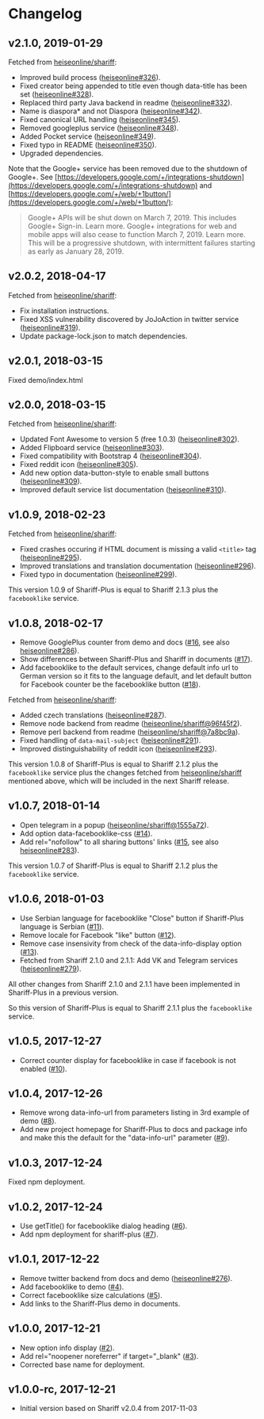 # Changelog

## v2.1.0, 2019-01-29

Fetched from [heiseonline/shariff](https://github.com/heiseonline/shariff):

- Improved build process ([heiseonline#326](https://github.com/heiseonline/shariff/pull/326)).
- Fixed creator being appended to title even though data-title has been set ([heiseonline#328](https://github.com/heiseonline/shariff/pull/328)).
- Replaced third party Java backend in readme ([heiseonline#332](https://github.com/heiseonline/shariff/pull/332)).
- Name is diaspora* and not Diaspora ([heiseonline#342](https://github.com/heiseonline/shariff/pull/342)).
- Fixed canonical URL handling ([heiseonline#345](https://github.com/heiseonline/shariff/pull/345)).
- Removed googleplus service ([heiseonline#348](https://github.com/heiseonline/shariff/pull/348)).
- Added Pocket service ([heiseonline#349](https://github.com/heiseonline/shariff/pull/349)).
- Fixed typo in README ([heiseonline#350](https://github.com/heiseonline/shariff/pull/350)).
- Upgraded dependencies.

Note that the Google+ service has been removed due to the shutdown of Google+.
See [https://developers.google.com/+/integrations-shutdown](https://developers.google.com/+/integrations-shutdown)
and [https://developers.google.com/+/web/+1button/](https://developers.google.com/+/web/+1button/):
> Google+ APIs will be shut down on March 7, 2019. This includes Google+ Sign-in. Learn more.
> Google+ integrations for web and mobile apps will also cease to function March 7, 2019. Learn more.
> This will be a progressive shutdown, with intermittent failures starting as early as January 28, 2019.

## v2.0.2, 2018-04-17

Fetched from [heiseonline/shariff](https://github.com/heiseonline/shariff):

- Fix installation instructions.
- Fixed XSS vulnerability discovered by JoJoAction in twitter service ([heiseonline#319](https://github.com/heiseonline/shariff/pull/319)).
- Update package-lock.json to match dependencies.

## v2.0.1, 2018-03-15

Fixed demo/index.html

## v2.0.0, 2018-03-15

Fetched from [heiseonline/shariff](https://github.com/heiseonline/shariff):

- Updated Font Awesome to version 5 (free 1.0.3) ([heiseonline#302](https://github.com/heiseonline/shariff/pull/302)).
- Added Flipboard service ([heiseonline#303](https://github.com/heiseonline/shariff/pull/303)).
- Fixed compatibility with Bootstrap 4 ([heiseonline#304](https://github.com/heiseonline/shariff/pull/304)).
- Fixed reddit icon ([heiseonline#305](https://github.com/heiseonline/shariff/pull/305)).
- Add new option data-button-style to enable small buttons ([heiseonline#309](https://github.com/heiseonline/shariff/pull/309)).
- Improved default service list documentation ([heiseonline#310](https://github.com/heiseonline/shariff/pull/310)).

## v1.0.9, 2018-02-23

Fetched from [heiseonline/shariff](https://github.com/heiseonline/shariff):

- Fixed crashes occuring if HTML document is missing a valid `<title>` tag ([heiseonline#295](https://github.com/heiseonline/shariff/pull/295)).
- Improved translations and translation documentation ([heiseonline#296](https://github.com/heiseonline/shariff/pull/296)).
- Fixed typo in documentation ([heiseonline#299](https://github.com/heiseonline/shariff/pull/299)).

This version 1.0.9 of Shariff-Plus is equal to Shariff 2.1.3 plus the `facebooklike` service.

## v1.0.8, 2018-02-17

- Remove GooglePlus counter from demo and docs ([#16](https://github.com/richard67/shariff-plus/pull/16), see also [heiseonline#286](https://github.com/heiseonline/shariff/pull/286)).
- Show differences between Shariff-Plus and Shariff in documents ([#17](https://github.com/richard67/shariff-plus/pull/17)).
- Add facebooklike to the default services, change default info url to German version so it fits to the language default, and let default button for Facebook counter be the facebooklike button ([#18](https://github.com/richard67/shariff-plus/pull/18)).

Fetched from [heiseonline/shariff](https://github.com/heiseonline/shariff):

- Added czech translations ([heiseonline#287](https://github.com/heiseonline/shariff/pull/287)).
- Remove node backend from readme ([heiseonline/shariff@96f45f2](https://github.com/heiseonline/shariff/commit/96f45f2df2dddec3fac3a9e9a240c60efe698df2)).
- Remove perl backend from readme ([heiseonline/shariff@7a8bc9a](https://github.com/heiseonline/shariff/commit/7a8bc9a7205f3f915d9356888b63a65c4a5eace2)).
- Fixed handling of `data-mail-subject` ([heiseonline#291](https://github.com/heiseonline/shariff/pull/291)).
- Improved distinguishability of reddit icon ([heiseonline#293](https://github.com/heiseonline/shariff/pull/293)).

This version 1.0.8 of Shariff-Plus is equal to Shariff 2.1.2 plus the `facebooklike` service plus the changes fetched from [heiseonline/shariff](https://github.com/heiseonline/shariff) mentioned above, which will be included in the next Shariff release.

## v1.0.7, 2018-01-14

- Open telegram in a popup ([heiseonline/shariff@1555a72](https://github.com/heiseonline/shariff/commit/1555a72ced1a0362f203f0c2eb3fe8f071b76c14)).
- Add option data-facebooklike-css ([#14](https://github.com/richard67/shariff-plus/pull/14)).
- Add rel="nofollow" to all sharing buttons' links ([#15](https://github.com/richard67/shariff-plus/pull/15), see also [heiseonline#283](https://github.com/heiseonline/shariff/pull/283)).

This version 1.0.7 of Shariff-Plus is equal to Shariff 2.1.2 plus the `facebooklike` service.

## v1.0.6, 2018-01-03

- Use Serbian language for facebooklike "Close" button if Shariff-Plus language is Serbian ([#11](https://github.com/richard67/shariff-plus/pull/11)).
- Remove locale for Facebook "like" button ([#12](https://github.com/richard67/shariff-plus/pull/12)).
- Remove case insensivity from check of the data-info-display option ([#13](https://github.com/richard67/shariff-plus/pull/13)).
- Fetched from Shariff 2.1.0 and 2.1.1: Add VK and Telegram services ([heiseonline#279](https://github.com/heiseonline/shariff/pull/279)).

All other changes from Shariff 2.1.0 and 2.1.1 have been implemented in Shariff-Plus in a previous version.

So this version of Shariff-Plus is equal to Shariff 2.1.1 plus the `facebooklike` service.

## v1.0.5, 2017-12-27

- Correct counter display for facebooklike in case if facebook is not enabled ([#10](https://github.com/richard67/shariff-plus/pull/10)).

## v1.0.4, 2017-12-26

- Remove wrong data-info-url from parameters listing in 3rd example of demo ([#8](https://github.com/richard67/shariff-plus/pull/8)).
- Add new project homepage for Shariff-Plus to docs and package info and make this the default for the "data-info-url" parameter ([#9](https://github.com/richard67/shariff-plus/pull/9)).

## v1.0.3, 2017-12-24

Fixed npm deployment.

## v1.0.2, 2017-12-24

- Use getTitle() for facebooklike dialog heading ([#6](https://github.com/richard67/shariff-plus/pull/6)).
- Add npm deployment for shariff-plus ([#7](https://github.com/richard67/shariff-plus/pull/7)).

## v1.0.1, 2017-12-22

- Remove twitter backend from docs and demo ([heiseonline#276](https://github.com/heiseonline/shariff/pull/276)).
- Add facebooklike to demo ([#4](https://github.com/richard67/shariff-plus/pull/4)).
- Correct facebooklike size calculations ([#5](https://github.com/richard67/shariff-plus/pull/5)).
- Add links to the Shariff-Plus demo in documents.

## v1.0.0, 2017-12-21

- New option info display ([#2](https://github.com/richard67/shariff-plus/pull/2)).
- Add rel="noopener noreferrer" if target="_blank" ([#3](https://github.com/richard67/shariff-plus/pull/3)).
- Corrected base name for deployment.

## v1.0.0-rc, 2017-12-21

- Initial version based on Shariff v2.0.4 from 2017-11-03

